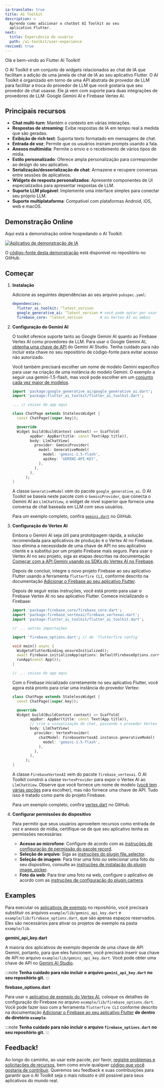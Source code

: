 ```yaml
---
ia-translate: true
title: AI Toolkit
description: >
  Aprenda como adicionar o chatbot AI Toolkit ao seu
  aplicativo Flutter.
next:
  title: Experiência do usuário
  path: /ai-toolkit/user-experience
revised: true
---
```


Olá e bem-vindo ao Flutter AI Toolkit!

O AI Toolkit é um conjunto de widgets relacionados ao chat de IA que facilitam
a adição de uma janela de chat de IA ao seu aplicativo Flutter. O AI Toolkit
é organizado em torno de uma API abstrata de provedor
de LLM para facilitar a troca do provedor de LLM que você gostaria
que seu provedor de chat usasse.
Ele já vem com suporte para duas integrações de provedores de LLM:
Google Gemini AI e Firebase Vertex AI.

## Principais recursos

* **Chat multi-turn**: Mantém o contexto em várias interações.
* **Respostas de streaming**: Exibe respostas de IA em tempo real
  à medida que são geradas.
* **Exibição de rich text**: Suporta texto formatado em mensagens de chat.
* **Entrada de voz**: Permite que os usuários insiram prompts usando a fala.
* **Anexos multimídia**: Permite o envio e o recebimento de
  vários tipos de mídia.
* **Estilo personalizado**: Oferece ampla personalização para corresponder ao
  design do seu aplicativo.
* **Serialização/desserialização de chat**: Armazene e recupere conversas
  entre sessões de aplicativos.
* **Widgets de resposta personalizados**: Apresente componentes de UI especializados
  para apresentar respostas de LLM.
* **Suporte LLM plugável**: Implemente uma interface simples para
  conectar seu próprio LLM.
* **Suporte multiplataforma**: Compatível com plataformas Android,
    iOS, web e macOS.

## Demonstração Online

Aqui está a demonstração online hospedando o AI Toolkit:

<a href="https://flutter-ai-toolkit-examp-60bad.web.app/">
<img src="/assets/images/docs/ai-toolkit/ai-toolkit-app.png" alt="Aplicativo de demonstração de IA">
</a>

O [código-fonte desta demonstração][src-code] está disponível no repositório no GitHub.

[src-code]: {{site.github}}/flutter/ai/blob/main/example/lib/demo/demo.dart

## Começar

<ol>
<li><b>Instalação</b>

Adicione as seguintes dependências ao seu arquivo `pubspec.yaml`:

```yaml
dependencies:
  flutter_ai_toolkit: ^latest_version
  google_generative_ai: ^latest_version # você pode optar por usar Gemini,
  firebase_core: ^latest_version        # ou Vertex AI ou ambos
```
</li>

<li><b>Configuração do Gemini AI</b>

O toolkit oferece suporte tanto ao Google Gemini AI
quanto ao Firebase Vertex AI como provedores de LLM. Para usar
o Google Gemini AI,
[obtenha uma chave de API][] do Gemini AI Studio.
Tenha cuidado para não incluir esta chave no seu repositório de código-fonte
para evitar acesso não autorizado.

[obtenha uma chave de API]: https://aistudio.google.com/app/apikey

Você também precisará escolher um nome de modelo Gemini
específico para usar na criação de uma instância do modelo
Gemini. O exemplo a seguir usa gemini-1.5-flash, mas você pode
escolher em um [conjunto cada vez maior de modelos][models].

[models]: https://ai.google.dev/gemini-api/docs/models/gemini


```dart
import 'package:google_generative_ai/google_generative_ai.dart';
import 'package:flutter_ai_toolkit/flutter_ai_toolkit.dart';

... // coisas do app aqui

class ChatPage extends StatelessWidget {
  const ChatPage({super.key});

  @override
  Widget build(BuildContext context) => Scaffold(
        appBar: AppBar(title: const Text(App.title)),
        body: LlmChatView(
          provider: GeminiProvider(
            model: GenerativeModel(
              model: 'gemini-1.5-flash',
              apiKey: 'GEMINI-API-KEY',
            ),
          ),
        ),
      );
}
```

A classe `GenerativeModel` vem do
pacote `google_generative_ai`.
O AI Toolkit se baseia neste pacote com o `GeminiProvider`,
que conecta o Gemini AI ao `LlmChatView`, o widget de nível
superior que fornece uma conversa de chat baseada
em LLM com seus usuários.

Para um exemplo completo, confira [`gemini.dart`][] no GitHub.

[`gemini.dart`]: {{site.github}}/flutter/ai/blob/main/example/lib/gemini/gemini.dart
</li>

<li><b>Configuração do Vertex AI</b>

Embora o Gemini AI seja útil para prototipagem rápida,
a solução recomendada para aplicativos de produção é
o Vertex AI no Firebase. Isso elimina a necessidade
de uma chave de API no seu aplicativo cliente e a substitui
por um projeto Firebase mais seguro.
Para usar o Vertex AI no seu projeto,
siga as etapas descritas na documentação
[Começar com a API Gemini usando os SDKs do Vertex AI no Firebase][vertex].

[vertex]: https://firebase.google.com/docs/vertex-ai/get-started?platform=flutter

Depois de concluir, integre o novo projeto Firebase ao seu aplicativo Flutter
usando a ferramenta `flutterfire CLI`, conforme descrito na documentação
[Adicionar o Firebase ao seu aplicativo Flutter][firebase].

[firebase]: https://firebase.google.com/docs/flutter/setup

Depois de seguir estas instruções,
você está pronto para usar o Firebase Vertex AI no seu aplicativo Flutter.
Comece inicializando o Firebase:

```dart
import 'package:firebase_core/firebase_core.dart';
import 'package:firebase_vertexai/firebase_vertexai.dart';
import 'package:flutter_ai_toolkit/flutter_ai_toolkit.dart';

// ... outras importações

import 'firebase_options.dart'; // de `flutterfire config`

void main() async {
  WidgetsFlutterBinding.ensureInitialized();
  await Firebase.initializeApp(options: DefaultFirebaseOptions.currentPlatform);
  runApp(const App());
}

// ... coisas do app aqui
```

Com o Firebase inicializado corretamente no seu aplicativo Flutter,
você agora está pronto para criar uma instância do provedor Vertex:

```dart
class ChatPage extends StatelessWidget {
  const ChatPage({super.key});

  @override
  Widget build(BuildContext context) => Scaffold(
        appBar: AppBar(title: const Text(App.title)),
        // crie a visualização de chat, passando o provedor Vertex
        body: LlmChatView(
          provider: VertexProvider(
            chatModel: FirebaseVertexAI.instance.generativeModel(
              model: 'gemini-1.5-flash',
            ),
          ),
        ),
      );
}
```


A classe `FirebaseVertexAI` vem do pacote `firebase_vertexai`.
O AI Toolkit constrói a classe `VertexProvider`
para expor o Vertex AI ao `LlmChatView`.
Observe que você fornece um nome de modelo ([você tem várias opções][options] para escolher),
mas não fornece uma chave de API.
Tudo isso é tratado como parte do projeto Firebase.

Para um exemplo completo, confira [vertex.dart][] no GitHub.

[options]: https://firebase.google.com/docs/vertex-ai/gemini-models#available-model-names
[vertex.dart]: {{site.github}}/flutter/ai/blob/main/example/lib/vertex/vertex.dart
</li>

<li><b>Configurar permissões do dispositivo</b>

Para permitir que seus usuários aproveitem recursos como
entrada de voz e anexos de mídia, certifique-se de que seu
aplicativo tenha as permissões necessárias:

* **Acesso ao microfone**: Configure de acordo com as
  [instruções de configuração de permissão do pacote record][record].
* **Seleção de arquivo**: Siga as [instruções do plugin file_selector][file].
* **Seleção de imagem**: Para tirar uma foto _ou_ selecionar uma foto do seu
  dispositivo, consulte as
  [instruções de instalação do plugin image_picker][image_picker].
* **Foto da web**: Para tirar uma foto na web, configure o aplicativo
  de acordo com as [instruções de configuração do plugin camera][camera].

[camera]: {{site.pub-pkg}}/camera#setup
[file]: {{site.pub-pkg}}/file_selector#usage
[image_picker]: {{site.pub-pkg}}/image_picker#installation
[record]: {{site.pub-pkg}}/record#setup-permissions-and-others
</li>
</ol>

## Examples

Para executar os [aplicativos de exemplo][] no repositório,
você precisará substituir os arquivos `example/lib/gemini_api_key.dart`
e `example/lib/firebase_options.dart`, que são apenas
espaços reservados. Eles são necessários para
ativar os projetos de exemplo na pasta `example/lib`.

**gemini_api_key.dart**

A maioria dos aplicativos de exemplo depende de uma chave de API Gemini,
portanto, para que eles funcionem, você precisará inserir sua chave de API
no arquivo `example/lib/gemini_api_key.dart`.
Você pode obter uma chave de API no [Gemini AI Studio][].

:::note
**Tenha cuidado para não incluir o arquivo `gemini_api_key.dart` no seu repositório git.**
:::

**firebase_options.dart**

Para usar o [aplicativo de exemplo do Vertex AI][vertex-ex],
coloque os detalhes de configuração do Firebase
no arquivo `example/lib/firebase_options.dart`.
Você pode fazer isso com a ferramenta `flutterfire CLI`
conforme descrito na documentação [Adicionar o Firebase ao seu aplicativo Flutter][add-fb]
**de dentro do diretório `example`**.

:::note
**Tenha cuidado para não incluir o arquivo `firebase_options.dart`
no seu repositório git.**
:::

## Feedback!

Ao longo do caminho, ao usar este pacote, por favor,
[registre problemas e solicitações de recursos][file-issues],
bem como envie qualquer [código que você gostaria de contribuir][submit].
Queremos seu feedback e suas contribuições para garantir
que o AI Toolkit seja o mais robusto e útil possível
para seus aplicativos do mundo real.

[add-fb]: https://firebase.google.com/docs/flutter/setup
[aplicativos de exemplo]: {{site.github}}/flutter/ai/tree/main/example/lib
[file-issues]: {{site.github}}/flutter/ai/issues
[Gemini AI Studio]: https://aistudio.google.com/app/apikey
[submit]: {{site.github}}/flutter/ai/pulls
[vertex-ex]: {{site.github}}/flutter/ai/blob/main/example/lib/vertex/vertex.dart
